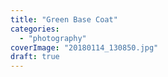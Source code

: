 ```yaml
---
title: "Green Base Coat"
categories: 
  - "photography"
coverImage: "20180114_130850.jpg"
draft: true
---
```



